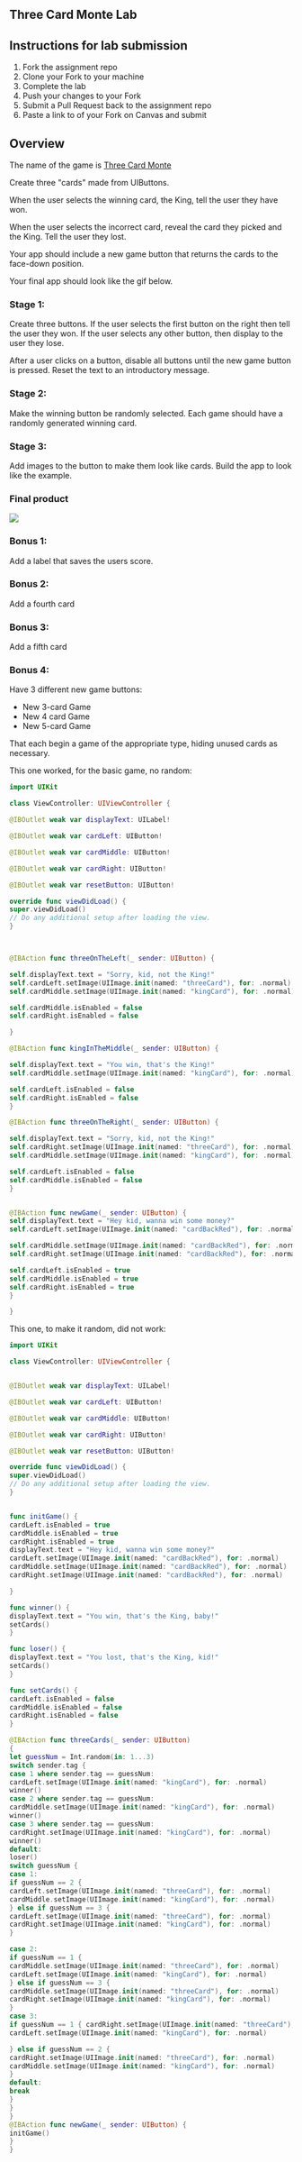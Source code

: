 ## Three Card Monte Lab


## Instructions for lab submission 

1. Fork the assignment repo
1. Clone your Fork to your machine
1. Complete the lab
1. Push your changes to your Fork
1. Submit a Pull Request back to the assignment repo
1. Paste a link to of your Fork on Canvas and submit


## Overview

The name of the game is [Three Card Monte](https://en.wikipedia.org/wiki/Three-card_Monte)


Create three "cards" made from UIButtons. 

When the user selects the winning card, the King, tell the user they have won. 

When the user selects the incorrect card, reveal the card they picked and the King. Tell the user they lost.  


Your app should include a new game button that returns the cards to the face-down position. 

Your final app should look like the gif below. 


### Stage 1: 

Create three buttons. If the user selects the first button on the right then tell the user they won. If the user selects any other button, then display to the user they lose. 

After a user clicks on a button, disable all buttons until the new game button is pressed. Reset the text to an introductory message.

### Stage 2: 

Make the winning button be randomly selected.  Each game should have a randomly generated winning card.

### Stage 3: 

Add images to the button to make them look like cards.  Build the app to look like the example.


### Final product

![](https://media.giphy.com/media/l378eqDtQVUCawcTu/giphy.gif)

### Bonus 1: 

Add a label that saves the users score. 

### Bonus 2:

Add a fourth card

### Bonus 3:

Add a fifth card

### Bonus 4:

Have 3 different new game buttons:

- New 3-card Game
- New 4 card Game
- New 5-card Game

That each begin a game of the appropriate type, hiding unused cards as necessary.

This one worked, for the basic game, no random:

```swift
import UIKit

class ViewController: UIViewController {

@IBOutlet weak var displayText: UILabel!

@IBOutlet weak var cardLeft: UIButton!

@IBOutlet weak var cardMiddle: UIButton!

@IBOutlet weak var cardRight: UIButton!

@IBOutlet weak var resetButton: UIButton!

override func viewDidLoad() {
super.viewDidLoad()
// Do any additional setup after loading the view.
}



@IBAction func threeOnTheLeft(_ sender: UIButton) {

self.displayText.text = "Sorry, kid, not the King!"
self.cardLeft.setImage(UIImage.init(named: "threeCard"), for: .normal)
self.cardMiddle.setImage(UIImage.init(named: "kingCard"), for: .normal)

self.cardMiddle.isEnabled = false
self.cardRight.isEnabled = false

}

@IBAction func kingInTheMiddle(_ sender: UIButton) {

self.displayText.text = "You win, that's the King!"
self.cardMiddle.setImage(UIImage.init(named: "kingCard"), for: .normal)

self.cardLeft.isEnabled = false
self.cardRight.isEnabled = false
}

@IBAction func threeOnTheRight(_ sender: UIButton) {

self.displayText.text = "Sorry, kid, not the King!"
self.cardRight.setImage(UIImage.init(named: "threeCard"), for: .normal)
self.cardMiddle.setImage(UIImage.init(named: "kingCard"), for: .normal)

self.cardLeft.isEnabled = false
self.cardMiddle.isEnabled = false
}


@IBAction func newGame(_ sender: UIButton) {
self.displayText.text = "Hey kid, wanna win some money?"
self.cardLeft.setImage(UIImage.init(named: "cardBackRed"), for: .normal)

self.cardMiddle.setImage(UIImage.init(named: "cardBackRed"), for: .normal)
self.cardRight.setImage(UIImage.init(named: "cardBackRed"), for: .normal)

self.cardLeft.isEnabled = true
self.cardMiddle.isEnabled = true
self.cardRight.isEnabled = true
}

}
```

This one, to make it random, did not work:

```swift
import UIKit

class ViewController: UIViewController {


@IBOutlet weak var displayText: UILabel!

@IBOutlet weak var cardLeft: UIButton!

@IBOutlet weak var cardMiddle: UIButton!

@IBOutlet weak var cardRight: UIButton!

@IBOutlet weak var resetButton: UIButton!

override func viewDidLoad() {
super.viewDidLoad()
// Do any additional setup after loading the view.
}


func initGame() {
cardLeft.isEnabled = true
cardMiddle.isEnabled = true
cardRight.isEnabled = true
displayText.text = "Hey kid, wanna win some money?"
cardLeft.setImage(UIImage.init(named: "cardBackRed"), for: .normal)
cardMiddle.setImage(UIImage.init(named: "cardBackRed"), for: .normal)
cardRight.setImage(UIImage.init(named: "cardBackRed"), for: .normal)

}

func winner() {
displayText.text = "You win, that's the King, baby!"
setCards()
}

func loser() {
displayText.text = "You lost, that's the King, kid!"
setCards()
}

func setCards() {
cardLeft.isEnabled = false
cardMiddle.isEnabled = false
cardRight.isEnabled = false
}

@IBAction func threeCards(_ sender: UIButton)
{
let guessNum = Int.random(in: 1...3)
switch sender.tag {
case 1 where sender.tag == guessNum:
cardLeft.setImage(UIImage.init(named: "kingCard"), for: .normal)
winner()
case 2 where sender.tag == guessNum:
cardMiddle.setImage(UIImage.init(named: "kingCard"), for: .normal)
winner()
case 3 where sender.tag == guessNum:
cardRight.setImage(UIImage.init(named: "kingCard"), for: .normal)
winner()
default:
loser()
switch guessNum {
case 1:
if guessNum == 2 {
cardLeft.setImage(UIImage.init(named: "threeCard"), for: .normal)
cardMiddle.setImage(UIImage.init(named: "kingCard"), for: .normal)
} else if guessNum == 3 {
cardLeft.setImage(UIImage.init(named: "threeCard"), for: .normal)
cardRight.setImage(UIImage.init(named: "kingCard"), for: .normal)
}

case 2:
if guessNum == 1 {
cardMiddle.setImage(UIImage.init(named: "threeCard"), for: .normal)
cardLeft.setImage(UIImage.init(named: "kingCard"), for: .normal)
} else if guessNum == 3 {
cardMiddle.setImage(UIImage.init(named: "threeCard"), for: .normal)
cardRight.setImage(UIImage.init(named: "kingCard"), for: .normal)
}
case 3:
if guessNum == 1 { cardRight.setImage(UIImage.init(named: "threeCard"), for: .normal)
cardLeft.setImage(UIImage.init(named: "kingCard"), for: .normal)

} else if guessNum == 2 {
cardRight.setImage(UIImage.init(named: "threeCard"), for: .normal)
cardMiddle.setImage(UIImage.init(named: "kingCard"), for: .normal)
}
default:
break
}
}
}
@IBAction func newGame(_ sender: UIButton) {
initGame()
}
}
```
